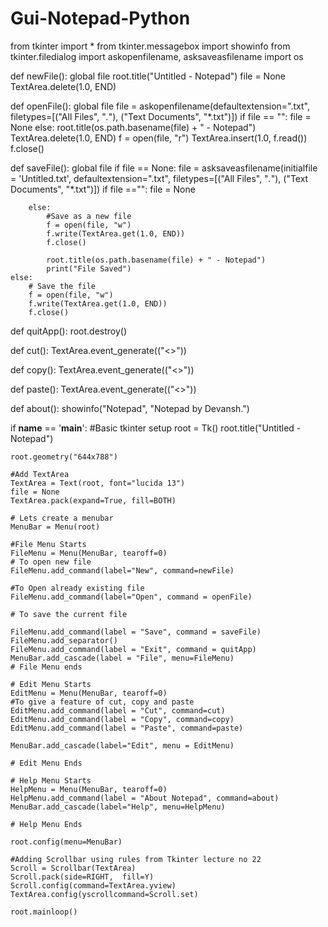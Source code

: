 # Gui-Notepad-Python
from tkinter import *
from tkinter.messagebox import showinfo
from tkinter.filedialog import askopenfilename, asksaveasfilename
import os

def newFile():
    global file
    root.title("Untitled - Notepad")
    file = None
    TextArea.delete(1.0, END)


def openFile():
    global file
    file = askopenfilename(defaultextension=".txt",
                           filetypes=[("All Files", "*.*"),
                                     ("Text Documents", "*.txt")])
    if file == "":
        file = None
    else:
        root.title(os.path.basename(file) + " - Notepad")
        TextArea.delete(1.0, END)
        f = open(file, "r")
        TextArea.insert(1.0, f.read())
        f.close()


def saveFile():
    global file
    if file == None:
        file = asksaveasfilename(initialfile = 'Untitled.txt', defaultextension=".txt",
                           filetypes=[("All Files", "*.*"),
                                     ("Text Documents", "*.txt")])
        if file =="":
            file = None

        else:
            #Save as a new file
            f = open(file, "w")
            f.write(TextArea.get(1.0, END))
            f.close()

            root.title(os.path.basename(file) + " - Notepad")
            print("File Saved")
    else:
        # Save the file
        f = open(file, "w")
        f.write(TextArea.get(1.0, END))
        f.close()


def quitApp():
    root.destroy()

def cut():
    TextArea.event_generate(("<>"))

def copy():
    TextArea.event_generate(("<>"))

def paste():
    TextArea.event_generate(("<>"))

def about():
    showinfo("Notepad", "Notepad by Devansh.")

if __name__ == '__main__':
    #Basic tkinter setup
    root = Tk()
    root.title("Untitled - Notepad")

    root.geometry("644x788")

    #Add TextArea
    TextArea = Text(root, font="lucida 13")
    file = None
    TextArea.pack(expand=True, fill=BOTH)

    # Lets create a menubar
    MenuBar = Menu(root)

    #File Menu Starts
    FileMenu = Menu(MenuBar, tearoff=0)
    # To open new file
    FileMenu.add_command(label="New", command=newFile)

    #To Open already existing file
    FileMenu.add_command(label="Open", command = openFile)

    # To save the current file

    FileMenu.add_command(label = "Save", command = saveFile)
    FileMenu.add_separator()
    FileMenu.add_command(label = "Exit", command = quitApp)
    MenuBar.add_cascade(label = "File", menu=FileMenu)
    # File Menu ends

    # Edit Menu Starts
    EditMenu = Menu(MenuBar, tearoff=0)
    #To give a feature of cut, copy and paste
    EditMenu.add_command(label = "Cut", command=cut)
    EditMenu.add_command(label = "Copy", command=copy)
    EditMenu.add_command(label = "Paste", command=paste)

    MenuBar.add_cascade(label="Edit", menu = EditMenu)

    # Edit Menu Ends

    # Help Menu Starts
    HelpMenu = Menu(MenuBar, tearoff=0)
    HelpMenu.add_command(label = "About Notepad", command=about)
    MenuBar.add_cascade(label="Help", menu=HelpMenu)

    # Help Menu Ends

    root.config(menu=MenuBar)

    #Adding Scrollbar using rules from Tkinter lecture no 22
    Scroll = Scrollbar(TextArea)
    Scroll.pack(side=RIGHT,  fill=Y)
    Scroll.config(command=TextArea.yview)
    TextArea.config(yscrollcommand=Scroll.set)

    root.mainloop()
